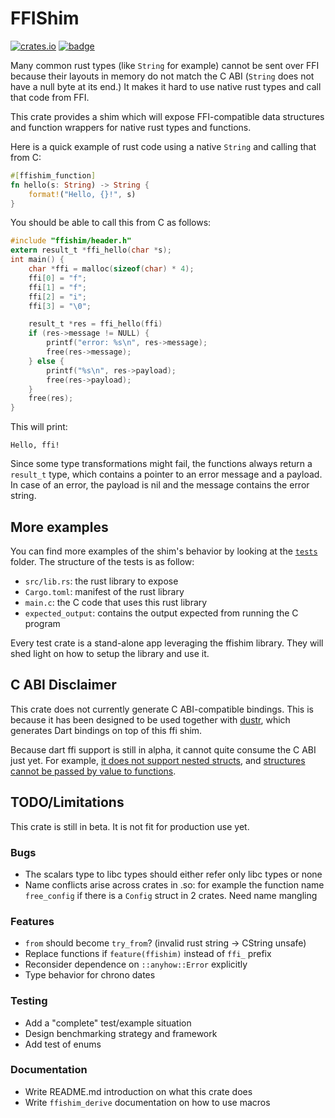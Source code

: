 # FFIShim

[![crates.io](https://img.shields.io/crates/v/ffishim_derive)](https://crates.io/crates/ffishim_derive)
[![badge](https://docs.rs/ffishim_derive/badge.svg)](https://docs.rs/ffishim_derive/)

Many common rust types (like `String` for example) cannot be sent over FFI
because their layouts in memory do not match the C ABI (`String` does not have
a null byte at its end.) It makes it hard to use native rust types and call
that code from FFI.

This crate provides a shim which will expose FFI-compatible data structures and
function wrappers for native rust types and functions.

Here is a quick example of rust code using a native `String` and calling that
from C:

```rust
#[ffishim_function]
fn hello(s: String) -> String {
    format!("Hello, {}!", s)
}
```

You should be able to call this from C as follows:

```c
#include "ffishim/header.h"
extern result_t *ffi_hello(char *s);
int main() {
	char *ffi = malloc(sizeof(char) * 4);
	ffi[0] = "f";
	ffi[1] = "f";
	ffi[2] = "i";
	ffi[3] = "\0";

	result_t *res = ffi_hello(ffi)
	if (res->message != NULL) {
		printf("error: %s\n", res->message);
		free(res->message);
	} else {
		printf("%s\n", res->payload);
		free(res->payload);
	}
	free(res);
}
```

This will print:

```
Hello, ffi!
```

Since some type transformations might fail, the functions always return a
`result_t` type, which contains a pointer to an error message and a payload. In
case of an error, the payload is nil and the message contains the error string.

## More examples

You can find more examples of the shim's behavior by looking at the
[`tests`][1] folder. The structure of the tests is as follow:

 - `src/lib.rs`: the rust library to expose
 - `Cargo.toml`: manifest of the rust library
 - `main.c`: the C code that uses this rust library
 - `expected_output`: contains the output expected from running the C program

Every test crate is a stand-alone app leveraging the ffishim library. They will
shed light on how to setup the library and use it.

## C ABI Disclaimer

This crate does not currently generate C ABI-compatible bindings. This is
because it has been designed to be used together with [dustr][2], which
generates Dart bindings on top of this ffi shim.

Because dart ffi support is still in alpha, it cannot quite consume the C ABI
just yet. For example, [it does not support nested structs][3], and [structures
cannot be passed by value to functions][4].

## TODO/Limitations

This crate is still in beta. It is not fit for production use yet.

### Bugs

 - The scalars type to libc types should either refer only libc types or none
 - Name conflicts arise across crates in .so: for example the function name
   `free_config` if there is a `Config` struct in 2 crates. Need name mangling

### Features

 - `from` should become `try_from`? (invalid rust string -> CString unsafe)
 - Replace functions if `feature(ffishim)` instead of `ffi_` prefix
 - Reconsider dependence on `::anyhow::Error` explicitly
 - Type behavior for chrono dates

### Testing

 - Add a "complete" test/example situation
 - Design benchmarking strategy and framework
 - Add test of enums

### Documentation

 - Write README.md introduction on what this crate does
 - Write `ffishim_derive` documentation on how to use macros

[1]: tests/
[2]: https://github.com/mqnfred/dustr
[3]: https://github.com/dart-lang/sdk/issues/37271
[4]: https://github.com/dart-lang/sdk/issues/41062
